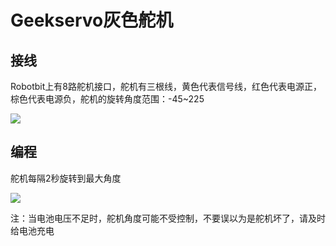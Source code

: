 # Geekservo灰色舵机

## 接线

Robotbit上有8路舵机接口，舵机有三根线，黄色代表信号线，红色代表电源正，棕色代表电源负，舵机的旋转角度范围：-45~225

![](https://s2.ax1x.com/2019/09/02/n9xDyV.jpg)

## 编程

舵机每隔2秒旋转到最大角度

![](https://s2.ax1x.com/2019/09/02/n9xrLT.jpg)

注：当电池电压不足时，舵机角度可能不受控制，不要误以为是舵机坏了，请及时给电池充电

